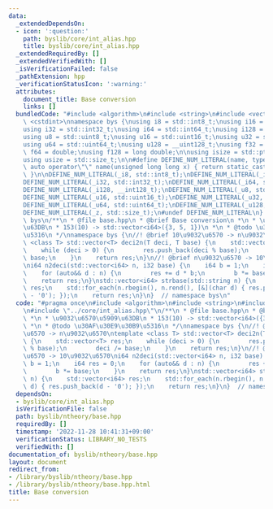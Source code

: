 ```yaml
---
data:
  _extendedDependsOn:
  - icon: ':question:'
    path: byslib/core/int_alias.hpp
    title: byslib/core/int_alias.hpp
  _extendedRequiredBy: []
  _extendedVerifiedWith: []
  _isVerificationFailed: false
  _pathExtension: hpp
  _verificationStatusIcon: ':warning:'
  attributes:
    document_title: Base conversion
    links: []
  bundledCode: "#include <algorithm>\n#include <string>\n#include <vector>\n\n#include\
    \ <cstdint>\nnamespace bys {\nusing i8 = std::int8_t;\nusing i16 = std::int16_t;\n\
    using i32 = std::int32_t;\nusing i64 = std::int64_t;\nusing i128 = __int128_t;\n\
    using u8 = std::uint8_t;\nusing u16 = std::uint16_t;\nusing u32 = std::uint32_t;\n\
    using u64 = std::uint64_t;\nusing u128 = __uint128_t;\nusing f32 = float;\nusing\
    \ f64 = double;\nusing f128 = long double;\n\nusing isize = std::ptrdiff_t;\n\
    using usize = std::size_t;\n\n#define DEFINE_NUM_LITERAL(name, type) \\\n    constexpr\
    \ auto operator\"\" name(unsigned long long x) { return static_cast<type>(x);\
    \ }\n\nDEFINE_NUM_LITERAL(_i8, std::int8_t);\nDEFINE_NUM_LITERAL(_i16, std::int16_t);\n\
    DEFINE_NUM_LITERAL(_i32, std::int32_t);\nDEFINE_NUM_LITERAL(_i64, std::int64_t);\n\
    DEFINE_NUM_LITERAL(_i128, __int128_t);\nDEFINE_NUM_LITERAL(_u8, std::uint8_t);\n\
    DEFINE_NUM_LITERAL(_u16, std::uint16_t);\nDEFINE_NUM_LITERAL(_u32, std::uint32_t);\n\
    DEFINE_NUM_LITERAL(_u64, std::uint64_t);\nDEFINE_NUM_LITERAL(_u128, __uint128_t);\n\
    DEFINE_NUM_LITERAL(_z, std::size_t);\n#undef DEFINE_NUM_LITERAL\n}  // namespace\
    \ bys\n/**\n * @file base.hpp\n * @brief Base conversion\n *\n * \u9032\u6570\u5909\
    \u63DB\n * 153(10) -> std::vector<i64>({3, 5, 1})\n *\n * @todo \u30AF\u30E9\u30B9\
    \u5316\n */\nnamespace bys {\n//! @brief 10\u9032\u6570 -> n\u9032\u6570\ntemplate\
    \ <class T> std::vector<T> deci2n(T deci, T base) {\n    std::vector<T> res;\n\
    \    while (deci > 0) {\n        res.push_back(deci % base);\n        deci /=\
    \ base;\n    }\n    return res;\n}\n//! @brief n\u9032\u6570 -> 10\u9032\u6570\
    \ni64 n2deci(std::vector<i64> n, i32 base) {\n    i64 b = 1;\n    i64 res = 0;\n\
    \    for (auto&& d : n) {\n        res += d * b;\n        b *= base;\n    }\n\
    \    return res;\n}\nstd::vector<i64> strbase(std::string n) {\n    std::vector<i64>\
    \ res;\n    std::for_each(n.rbegin(), n.rend(), [&](char d) { res.push_back(d\
    \ - '0'); });\n    return res;\n}\n}  // namespace bys\n"
  code: "#pragma once\n#include <algorithm>\n#include <string>\n#include <vector>\n\
    \n#include \"../core/int_alias.hpp\"\n/**\n * @file base.hpp\n * @brief Base conversion\n\
    \ *\n * \u9032\u6570\u5909\u63DB\n * 153(10) -> std::vector<i64>({3, 5, 1})\n\
    \ *\n * @todo \u30AF\u30E9\u30B9\u5316\n */\nnamespace bys {\n//! @brief 10\u9032\
    \u6570 -> n\u9032\u6570\ntemplate <class T> std::vector<T> deci2n(T deci, T base)\
    \ {\n    std::vector<T> res;\n    while (deci > 0) {\n        res.push_back(deci\
    \ % base);\n        deci /= base;\n    }\n    return res;\n}\n//! @brief n\u9032\
    \u6570 -> 10\u9032\u6570\ni64 n2deci(std::vector<i64> n, i32 base) {\n    i64\
    \ b = 1;\n    i64 res = 0;\n    for (auto&& d : n) {\n        res += d * b;\n\
    \        b *= base;\n    }\n    return res;\n}\nstd::vector<i64> strbase(std::string\
    \ n) {\n    std::vector<i64> res;\n    std::for_each(n.rbegin(), n.rend(), [&](char\
    \ d) { res.push_back(d - '0'); });\n    return res;\n}\n}  // namespace bys\n"
  dependsOn:
  - byslib/core/int_alias.hpp
  isVerificationFile: false
  path: byslib/ntheory/base.hpp
  requiredBy: []
  timestamp: '2022-11-28 10:41:31+09:00'
  verificationStatus: LIBRARY_NO_TESTS
  verifiedWith: []
documentation_of: byslib/ntheory/base.hpp
layout: document
redirect_from:
- /library/byslib/ntheory/base.hpp
- /library/byslib/ntheory/base.hpp.html
title: Base conversion
---
```

